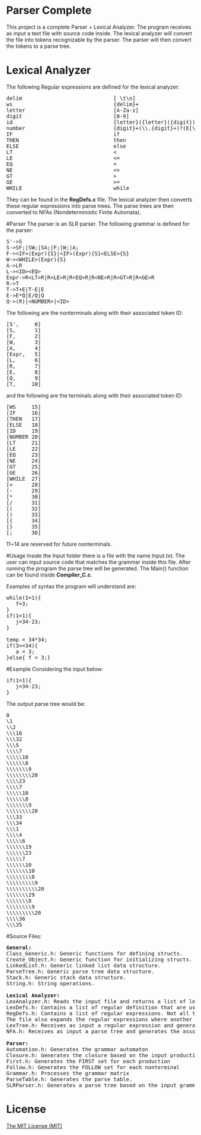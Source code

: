# Parser Complete
This project is a complete Parser + Lexical Analyzer. The program receives as input a text file with source code inside. The lexical analyzer will convert the file into tokens recognizable by the parser. The parser will then convert the tokens to a parse tree. 

# Lexical Analyzer
The following Regular expressions are defined for the lexical analyzer:
<pre>
delim                             [ \t\n]
ws                                {delim}+
letter                            [A-Za-z]
digit                             [0-9]
id                                {letter}({letter}|{digit})*
number                            {digit}+(\\.{digit}+)?(E[\\+\\-]?{digit}+)?
IF                                if
THEN                              then 
ELSE                              else
LT                                <
LE                                <=
EQ                                =
NE                                <>        
GT                                >
GE                                >=
WHILE                             while
</pre>

They can  be found in the <b>RegDefs.c</b> file. The lexical analyzer then converts these regular expressions into parse trees. The parse trees are then converted to NFAs (Nondeterministic Finite Automata).

#Parser
The parser is an SLR parser. The following grammar is defined for the parser:
<pre>
S'->S
S->SF;|SW;|SA;|F;|W;|A;
F->&lt;IF>(Expr){S}|&lt;IF>(Expr){S}&lt;ELSE>{S}
W->&lt;WHILE>(Expr){S}
A->LR
L->&lt;ID>&lt;EQ>
Expr->R&lt;LT>R|R&lt;LE>R|R&lt;EQ>R|R&lt;NE>R|R&lt;GT>R|R&lt;GE>R
R->T
T->T+E|T-E|E
E->E*Q|E/Q|Q
Q->(R)|&lt;NUMBER>|&lt;ID>
</pre>

The following are the nonterminals along with their associated token ID:
<pre>
[S',     0]
[S,      1]
[F,      2]
[W,      3]
[A,      4]
[Expr,   5]
[L,      6]
[R,      7]
[E,      8]
[Q,      9]
[T,     10]
</pre>

and the following are the terminals along with their associated token ID:
<pre>
[WS     15]
[IF     16]
[THEN   17]
[ELSE   18]
[ID     19]
[NUMBER 20]
[LT     21]
[LE     22]
[EQ     23]
[NE     24]
[GT     25]
[GE     26]
[WHILE  27]
[+      28]
[-      29]
[*      30]
[/      31]
[(      32]
[)      33]
[{      34]
[}      35]
[;      36]
</pre>

11~14 are reserved for future nonterminals. 

#Usage
Inside the Input folder there is a file with the name Input.txt. The user can input source code that matches the grammar inside this file. After running the program the parse tree will be generated. The Main() function can be found inside <b>Compiler_C.c</b>.

Examples of syntax the program will understand are:
<pre>
while(1=1){
   f=3;
}
if(1=1){
   j=34-23;
}

temp = 34*34;
if(3>=34){
   a = 3;
}else{ f = 3;}
</pre>

#Example
Considering the input below:
<pre>
if(1=1){
   j=34-23;
}
</pre>

The output parse tree would be:
<pre>
0
\1
\\2
\\\16
\\\32
\\\5
\\\\7
\\\\\10
\\\\\\8
\\\\\\\9
\\\\\\\\20
\\\\23
\\\\7
\\\\\10
\\\\\\8
\\\\\\\9
\\\\\\\\20
\\\33
\\\34
\\\1
\\\\4
\\\\\6
\\\\\\19
\\\\\\23
\\\\\7
\\\\\\10
\\\\\\\10
\\\\\\\\8
\\\\\\\\\9
\\\\\\\\\\20
\\\\\\\29
\\\\\\\8
\\\\\\\\9
\\\\\\\\\20
\\\\36
\\\35
</pre>

#Source Files:
<pre>
<b>General:</b>
Class_Generic.h: Generic functions for defining structs. 
Create_Object.h: Generic function for initializing structs.
LinkedList.h: Generic linked list data structure.
ParseTree.h: Generic parse tree data structure.
Stack.h: Generic stack data structure.
String.h: String operations.

<b>Lexical Analyzer:</b>
LexAnalyzer.h: Reads the input file and returns a list of lexems
LexDefs.h: Contains a list of regular definition that are used for determining lexems
RegDefs.h: Contains a list of regular expressions. Not all the regular expressions are lexems.
The file also expands the regular expressions where another regular expression is used in side it
LexTree.h: Receives as input a regular expression and generates the associated parse tree
NFA.h: Receives as input a parse tree and generates the associated nondeterministic finite autamata (NFA).

<b>Parser:</b>
Automation.h: Generates the grammar automaton
Closure.h: Generates the closure based on the input production and dot position.
First.h: Generates the FIRST set for each production
Follow.h: Generates the FOLLOW set for each nonterminal
Grammar.h: Processes the grammar matrix
ParseTable.h: Generates the parse table.
SLRParser.h: Generates a parse tree based on the input grammar and input list of tokens
</pre>
# License
[The MIT License (MIT)](http://opensource.org/licenses/MIT)
